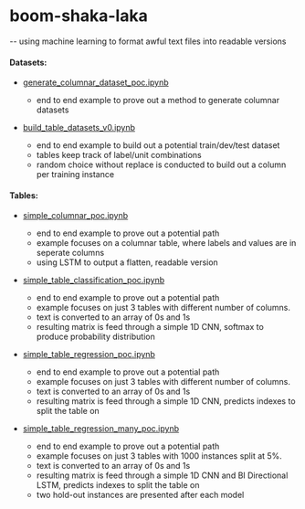# boom-shaka-laka

-- using machine learning to format awful text files into readable versions

#### Datasets:

- [generate_columnar_dataset_poc.ipynb](https://github.com/dpasse/boom-shaka-laka/tree/master/notebooks/tables/generate_columnar_dataset_poc.ipynb)
  - end to end example to prove out a method to generate columnar datasets

- [build_table_datasets_v0.ipynb](https://github.com/dpasse/boom-shaka-laka/tree/master/notebooks/tables/build_table_datasets_v0.ipynb)
  - end to end example to build out a potential train/dev/test dataset
  - tables keep track of label/unit combinations
  - random choice without replace is conducted to build out a column per training instance

#### Tables:

- [simple_columnar_poc.ipynb](https://github.com/dpasse/boom-shaka-laka/tree/master/notebooks/tables/simple_columnar_poc.ipynb)
  - end to end example to prove out a potential path
  - example focuses on a columnar table, where labels and values are in seperate columns
  - using LSTM to output a flatten, readable version

- [simple_table_classification_poc.ipynb](https://github.com/dpasse/boom-shaka-laka/tree/master/notebooks/tables/simple_table_classification_poc.ipynb)
  - end to end example to prove out a potential path
  - example focuses on just 3 tables with different number of columns.
  - text is converted to an array of 0s and 1s
  - resulting matrix is feed through a simple 1D CNN, softmax to produce probability distribution

- [simple_table_regression_poc.ipynb](https://github.com/dpasse/boom-shaka-laka/tree/master/notebooks/tables/simple_table_regression_poc.ipynb)
  - end to end example to prove out a potential path
  - example focuses on just 3 tables with different number of columns.
  - text is converted to an array of 0s and 1s
  - resulting matrix is feed through a simple 1D CNN, predicts indexes to split the table on

- [simple_table_regression_many_poc.ipynb](https://github.com/dpasse/boom-shaka-laka/tree/master/notebooks/tables/simple_table_regression_many_poc.ipynb)
  - end to end example to prove out a potential path
  - example focuses on just 3 tables with 1000 instances split at 5%.
  - text is converted to an array of 0s and 1s
  - resulting matrix is feed through a simple 1D CNN and BI Directional LSTM, predicts indexes to split the table on
  - two hold-out instances are presented after each model